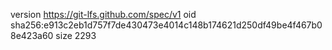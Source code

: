 version https://git-lfs.github.com/spec/v1
oid sha256:e913c2eb1d757f7de430473e4014c148b174621d250df49be4f467b08e423a60
size 2293
